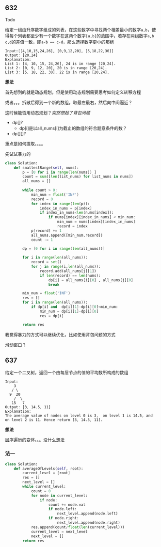 ## 632

Todo

给定一组由升序数字组成的列表，在这些数字中寻找两个相差最小的数字`a,b`，使得每个列表都至少有一个数字在这两个数字`[a,b]`的范围中，若存在两组数字`a,b` `c,d`的差值一致，即`a-b == c-d`，那么选择数字更小的那组

```
Input:[[4,10,15,24,26], [0,9,12,20], [5,18,22,30]]
Output: [20,24]
Explanation: 
List 1: [4, 10, 15, 24,26], 24 is in range [20,24].
List 2: [0, 9, 12, 20], 20 is in range [20,24].
List 3: [5, 18, 22, 30], 22 is in range [20,24].
```

**想法**

首先想到的就是动态规划，但是使用动态规划需要思考如何定义转移方程

或者。。。拆散后得到一个新的数组，取最左最右，然后向中间逼近？

这时候能否用动态规划？*突然想起了背包问题*

* dp[]?
    * dp[i]是以all_nums[i]为截止的数组的符合题意条件的数？
* dp[][]?

重点是如何提取。。。。

先试试暴力的

```py
class Solution:
    def smallestRange(self, nums):
        p = [0 for i in range(len(nums)) ]
        count = sum([len(list_nums) for list_nums in nums])
        all_nums = []
        
        while count > 0:
            min_num = float('INF')
            record = 0
            for index in range(len(p)):
                index_in_nums = p[index]
                if index_in_nums<len(nums[index]):
                    if nums[index][index_in_nums] < min_num:
                        min_num = nums[index][index_in_nums]
                        record = index
            p[record] += 1
            all_nums.append([min_num,record])
            count -= 1
        
        dp = [0 for i in range(len(all_nums))]

        for i in range(len(all_nums)):
            record = set()
            for j in range(i,len(all_nums)):
                record.add(all_nums[j][1])
                if len(record) == len(nums):
                    dp[i] = all_nums[i][0] , all_nums[j][0]
                    break

        min_num = float('INF')
        res = []
        for i in range(len(all_nums)):
            if dp[i] and  dp[i][1]-dp[i][0]<min_num:
                min_num = dp[i][1]-dp[i][0]
                res = dp[i]

        return res
```

我觉得暴力的方式可以继续优化，比如使用背包问题的方式

滑动窗口？

## 637

给定一个二叉树，返回一个由每层节点的值的平均数所构成的数组

```
Input:
    3
   / \
  9  20
    /  \
   15   7
Output: [3, 14.5, 11]
Explanation:
The average value of nodes on level 0 is 3,  on level 1 is 14.5, and on level 2 is 11. Hence return [3, 14.5, 11].
```

**想法**

层序遍历的变体。。。没什么想法

### 法一

```py
class Solution:
    def averageOfLevels(self, root):
        current_level = [root]
        res = []
        next_level = []
        while current_level:
            count = 0
            for node in current_level:
                if node:
                    count += node.val
                    if node.left:
                        next_level.append(node.left) 
                    if node.right:
                        next_level.append(node.right) 
            res.append(count/float(len(current_level)))
            current_level = next_level
            next_level = []
        return res
```

